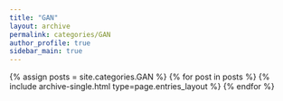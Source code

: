```yaml
---
title: "GAN"
layout: archive
permalink: categories/GAN
author_profile: true
sidebar_main: true
---
```



{% assign posts = site.categories.GAN %}
{% for post in posts %} {% include archive-single.html type=page.entries_layout %} {% endfor %}
